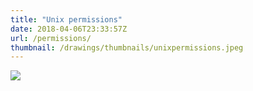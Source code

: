 ```yaml
---
title: "Unix permissions"
date: 2018-04-06T23:33:57Z
url: /permissions/
thumbnail: /drawings/thumbnails/unixpermissions.jpeg
---
```

<a href='/drawings/unixpermissions.png'><img src='/drawings/unixpermissions.png'></a>
